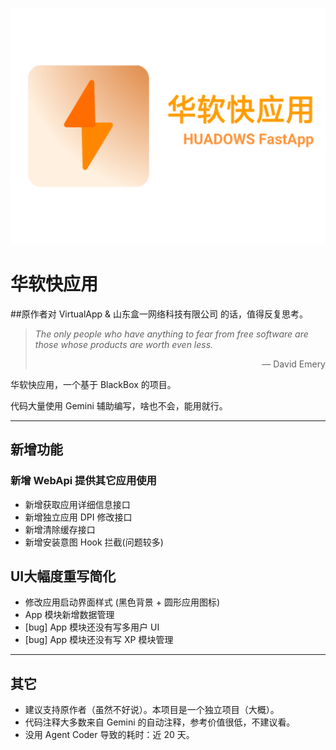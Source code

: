 <p align="center">
  <img src="./assets/banner.png" alt="banner">
</p>

# 华软快应用

##原作者对 VirtualApp & 山东盒一网络科技有限公司 的话，值得反复思考。
> *The only people who have anything to fear from free software are those whose products are worth even less.*
> <p align="right">— David Emery</p>

华软快应用，一个基于 BlackBox 的项目。

代码大量使用 Gemini 辅助编写，啥也不会，能用就行。

---

## 新增功能

### 新增 WebApi 提供其它应用使用
-   新增获取应用详细信息接口
-   新增独立应用 DPI 修改接口
-   新增清除缓存接口
-   新增安装意图 Hook 拦截(问题较多)

## UI大幅度重写简化
-   修改应用启动界面样式 (黑色背景 + 圆形应用图标)
-   App 模块新增数据管理
-   [bug] App 模块还没有写多用户 UI
-   [bug] App 模块还没有写 XP 模块管理

---

## 其它

-   建议支持原作者（虽然不好说）。本项目是一个独立项目（大概）。
-   代码注释大多数来自 Gemini 的自动注释，参考价值很低，不建议看。
-   没用 Agent Coder 导致的耗时：近 20 天。
